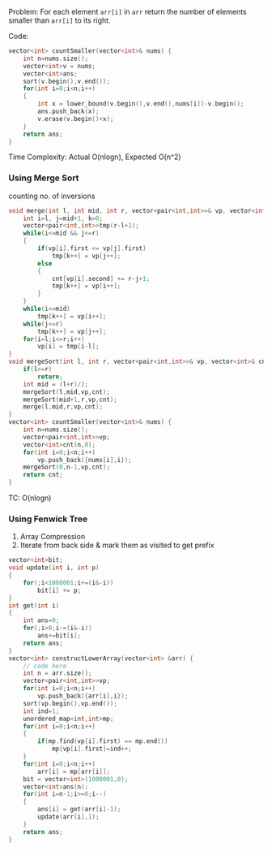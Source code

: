 Problem: For each element `arr[i]` in `arr` return the number of elements smaller than `arr[i]` to its right.

Code:
```cpp
vector<int> countSmaller(vector<int>& nums) {
	int n=nums.size();
	vector<int>v = nums;
	vector<int>ans;
	sort(v.begin(),v.end());
	for(int i=0;i<n;i++)
	{
		int x = lower_bound(v.begin(),v.end(),nums[i])-v.begin();
		ans.push_back(x);
		v.erase(v.begin()+x);
	}
	return ans;
}
```
Time Complexity: Actual  O(nlogn), Expected O(n^2)

### Using Merge Sort
counting no. of inversions

```cpp
void merge(int l, int mid, int r, vector<pair<int,int>>& vp, vector<int>& cnt){
	int i=l, j=mid+1, k=0;
	vector<pair<int,int>>tmp(r-l+1);
	while(i<=mid && j<=r)
	{
		if(vp[i].first <= vp[j].first)
			tmp[k++] = vp[j++];
		else
		{
			cnt[vp[i].second] += r-j+1;
			tmp[k++] = vp[i++];
		}
	}
	while(i<=mid)
		tmp[k++] = vp[i++];
	while(j<=r)
		tmp[k++] = vp[j++];
	for(i=l;i<=r;i++)
		vp[i] = tmp[i-l];
}
void mergeSort(int l, int r, vector<pair<int,int>>& vp, vector<int>& cnt){
	if(l>=r)
		return;
	int mid = (l+r)/2;
	mergeSort(l,mid,vp,cnt);
	mergeSort(mid+1,r,vp,cnt);
	merge(l,mid,r,vp,cnt);
}
vector<int> countSmaller(vector<int>& nums) {
	int n=nums.size();
	vector<pair<int,int>>vp;
	vector<int>cnt(n,0);
	for(int i=0;i<n;i++)
		vp.push_back({nums[i],i});
	mergeSort(0,n-1,vp,cnt);
	return cnt;
}
```
TC: O(nlogn)

### Using Fenwick Tree
1. Array Compression
2. Iterate from back side & mark them as visited to get prefix
```cpp
vector<int>bit;
void update(int i, int p)
{
	for(;i<1000001;i+=(i&-i))
		bit[i] += p;
}
int get(int i)
{
	int ans=0;
	for(;i>0;i-=(i&-i))
		ans+=bit[i];
	return ans;
}
vector<int> constructLowerArray(vector<int> &arr) {
	// code here
	int n = arr.size();
	vector<pair<int,int>>vp;
	for(int i=0;i<n;i++)
		vp.push_back({arr[i],i});
	sort(vp.begin(),vp.end());
	int ind=1;
	unordered_map<int,int>mp;
	for(int i=0;i<n;i++)
	{
		if(mp.find(vp[i].first) == mp.end())
			mp[vp[i].first]=ind++;
	}
	for(int i=0;i<n;i++)
		arr[i] = mp[arr[i]];
	bit = vector<int>(1000001,0);
	vector<int>ans(n);
	for(int i=n-1;i>=0;i--)
	{
		ans[i] = get(arr[i]-1);
		update(arr[i],1);
	}
	return ans;
}
```
